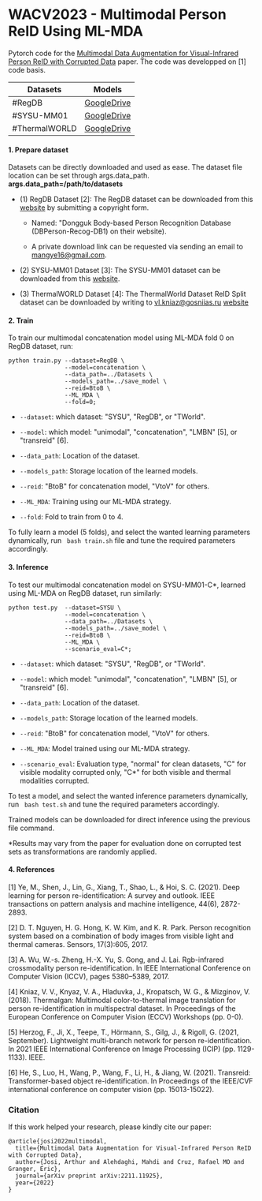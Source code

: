 # WACV2023 - Multimodal Person ReID Using ML-MDA 
Pytorch code for the [Multimodal Data Augmentation for Visual-Infrared Person ReID
with Corrupted Data](https://openaccess.thecvf.com/content/WACV2023W/RWS/html/Josi_Multimodal_Data_Augmentation_for_Visual-Infrared_Person_ReID_With_Corrupted_Data_WACVW_2023_paper.html) paper. The code was developped on [1] code basis.

| Datasets      | Models                                                                     |
|---------------|----------------------------------------------------------------------------|
| #RegDB        | [GoogleDrive](https://drive.google.com/drive/folders/1ZO4oFfsA1eXhthMVHVs00ZQxPhQGy_8u?usp=sharing)|
| #SYSU-MM01    | [GoogleDrive](https://drive.google.com/drive/folders/11XQsD2ZG07oARTZFgLFnF85w9s0-MJiZ?usp=sharing)|
| #ThermalWORLD | [GoogleDrive](https://drive.google.com/drive/folders/16ZRVWpkcNOiHVAWdHv0Qeaa2cXKpDZX1?usp=sharing)|

#### 1. Prepare dataset 

Datasets can be directly downloaded and used as ease. The dataset file location can be set through args.data_path.
**args.data_path=/path/to/datasets**

- (1) RegDB Dataset [2]: The RegDB dataset can be downloaded from this [website](http://dm.dongguk.edu/link.html) by submitting a copyright form.

    - Named: "Dongguk Body-based Person Recognition Database (DBPerson-Recog-DB1) on their website). 

    - A private download link can be requested via sending an email to mangye16@gmail.com. 
  
- (2) SYSU-MM01 Dataset [3]: The SYSU-MM01 dataset can be downloaded from this [website](http://isee.sysu.edu.cn/project/RGBIRReID.htm).

- (3) ThermalWORLD Dataset [4]: The ThermalWorld Dataset ReID Split dataset can be downloaded by writing to vl.kniaz@gosniias.ru [website](http://www.zefirus.org/articles/ee9462fb-befd-4679-9c26-acd551db8583/)

#### 2. Train

To train our multimodal concatenation model using ML-MDA fold 0 on RegDB dataset, run: 
```
python train.py --dataset=RegDB \
                --model=concatenation \ 
                --data_path=../Datasets \
                --models_path=../save_model \
                --reid=BtoB \
                --ML_MDA \
                --fold=0;
```

  - `--dataset`: which dataset: "SYSU", "RegDB", or "TWorld".

  - `--model`: which model: "unimodal", "concatenation", "LMBN" [5], or "transreid" [6].
  
  - `--data_path`: Location of the dataset.

  - `--models_path`: Storage location of the learned models.

  - `--reid`: "BtoB" for concatenation model, "VtoV" for others.
  
  - `--ML_MDA`: Training using our ML-MDA strategy.
  
  - `--fold`: Fold to train from 0 to 4. 

To fully learn a model (5 folds), and select the wanted learning parameters dynamically, run ``` bash train.sh``` file and tune the required parameters accordingly.

#### 3. Inference

To test our multimodal concatenation model on SYSU-MM01-C*, learned using ML-MDA on RegDB dataset, run similarly:
```
python test.py  --dataset=SYSU \
                --model=concatenation \
                --data_path=../Datasets \
                --models_path=../save_model \
                --reid=BtoB \
                --ML_MDA \
                --scenario_eval=C*;
```

  - `--dataset`: which dataset: "SYSU", "RegDB", or "TWorld".

  - `--model`: which model: "unimodal", "concatenation", "LMBN" [5], or "transreid" [6].
  
  - `--data_path`: Location of the dataset.

  - `--models_path`: Storage location of the learned models.

  - `--reid`: "BtoB" for concatenation model, "VtoV" for others.
  
  - `--ML_MDA`: Model trained using our ML-MDA strategy.
  
  - `--scenario_eval`: Evaluation type, "normal" for clean datasets, "C" for visible modality corrupted only, "C*" for both visible and thermal modalities corrupted. 

To test a model, and select the wanted inference parameters dynamically, run ``` bash test.sh``` and tune the required parameters accordingly.

Trained models can be downloaded for direct inference using the previous file command.

*Results may vary from the paper for evaluation done on corrupted test sets as transformations are randomly applied. 

#### 4. References

[1] Ye, M., Shen, J., Lin, G., Xiang, T., Shao, L., & Hoi, S. C. (2021). Deep learning for person re-identification: A survey and outlook. IEEE transactions on pattern analysis and machine intelligence, 44(6), 2872-2893.

[2] D. T. Nguyen, H. G. Hong, K. W. Kim, and K. R. Park. Person recognition system based on a combination of body images from visible light and thermal cameras. Sensors, 17(3):605, 2017.

[3] A. Wu, W.-s. Zheng, H.-X. Yu, S. Gong, and J. Lai. Rgb-infrared crossmodality person re-identification. In IEEE International Conference on Computer Vision (ICCV), pages 5380–5389, 2017.

[4] Kniaz, V. V., Knyaz, V. A., Hladuvka, J., Kropatsch, W. G., & Mizginov, V. (2018). Thermalgan: Multimodal color-to-thermal image translation for person re-identification in multispectral dataset. In Proceedings of the European Conference on Computer Vision (ECCV) Workshops (pp. 0-0).

[5] Herzog, F., Ji, X., Teepe, T., Hörmann, S., Gilg, J., & Rigoll, G. (2021, September). Lightweight multi-branch network for person re-identification. In 2021 IEEE International Conference on Image Processing (ICIP) (pp. 1129-1133). IEEE.

[6] He, S., Luo, H., Wang, P., Wang, F., Li, H., & Jiang, W. (2021). Transreid: Transformer-based object re-identification. In Proceedings of the IEEE/CVF international conference on computer vision (pp. 15013-15022).

### Citation

If this work helped your research, please kindly cite our paper:
```
@article{josi2022multimodal,
  title={Multimodal Data Augmentation for Visual-Infrared Person ReID with Corrupted Data},
  author={Josi, Arthur and Alehdaghi, Mahdi and Cruz, Rafael MO and Granger, Eric},
  journal={arXiv preprint arXiv:2211.11925},
  year={2022}
}
```
